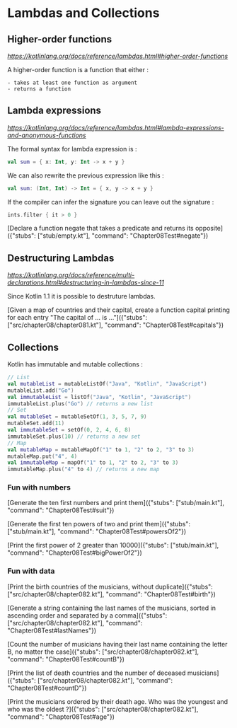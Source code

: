 # Lambdas and Collections

## Higher-order functions

*https://kotlinlang.org/docs/reference/lambdas.html#higher-order-functions*

A higher-order function is a function that either :

    - takes at least one function as argument
    - returns a function

## Lambda expressions

*https://kotlinlang.org/docs/reference/lambdas.html#lambda-expressions-and-anonymous-functions*

The formal syntax for lambda expression is :

```kotlin
val sum = { x: Int, y: Int -> x + y }
```

We can also rewrite the previous expression like this :

```kotlin
val sum: (Int, Int) -> Int = { x, y -> x + y }
```

If the compiler can infer the signature you can leave out the signature :

```kotlin
ints.filter { it > 0 }
```

[Declare a function negate that takes a predicate and returns its opposite]({"stubs": ["stub/empty.kt"], "command": "Chapter08Test#negate"})

## Destructuring Lambdas

*https://kotlinlang.org/docs/reference/multi-declarations.html#destructuring-in-lambdas-since-11*

Since Kotlin 1.1 it is possible to destruture lambdas.

[Given a map of countries and their capital, create a function capital printing for each entry "The capital of ... is ..."]({"stubs": ["src/chapter08/chapter081.kt"], "command": "Chapter08Test#capitals"})

## Collections

Kotlin has immutable and mutable collections :

```kotlin
// List
val mutableList = mutableListOf("Java", "Kotlin", "JavaScript")
mutableList.add("Go")
val immutableList = listOf("Java", "Kotlin", "JavaScript")
immutableList.plus("Go") // returns a new list
// Set
val mutableSet = mutableSetOf(1, 3, 5, 7, 9)
mutableSet.add(11)
val immutableSet = setOf(0, 2, 4, 6, 8)
immutableSet.plus(10) // returns a new set
// Map    
val mutableMap = mutableMapOf("1" to 1, "2" to 2, "3" to 3)
mutableMap.put("4", 4)
val immutableMap = mapOf("1" to 1, "2" to 2, "3" to 3)
immutableMap.plus("4" to 4) // returns a new map
```

### Fun with numbers

[Generate the ten first numbers and print them]({"stubs": ["stub/main.kt"], "command": "Chapter08Test#suit"})

[Generate the first ten powers of two and print them]({"stubs": ["stub/main.kt"], "command": "Chapter08Test#powersOf2"})

[Print the first power of 2 greater than 10000]({"stubs": ["stub/main.kt"], "command": "Chapter08Test#bigPowerOf2"})

### Fun with data

[Print the birth countries of the musicians, without duplicate]({"stubs": ["src/chapter08/chapter082.kt"], "command": "Chapter08Test#birth"})

[Generate a string containing the last names of the musicians, sorted in ascending order and separated by a comma]({"stubs": ["src/chapter08/chapter082.kt"], "command": "Chapter08Test#lastNames"})

[Count the number of musicians having their last name containing the letter B, no matter the case]({"stubs": ["src/chapter08/chapter082.kt"], "command": "Chapter08Test#countB"})

[Print the list of death countries and the number of deceased musicians]({"stubs": ["src/chapter08/chapter082.kt"], "command": "Chapter08Test#countD"})

[Print the musicians ordered by their death age. Who was the youngest and who was the oldest ?]({"stubs": ["src/chapter08/chapter082.kt"], "command": "Chapter08Test#age"})
